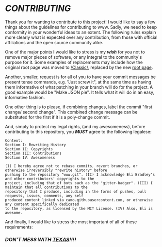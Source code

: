 # _**CONTRIBUTING**_
Thank you for wanting to contribute to this project! I would like to say a few things about the guidelines for contributing to www. Sadly, we need to keep conformity in your wonderful ideas to an extent. The following rules explain more clearly what is expected over any contribution, from those with official affiliations and the open source community alike.

One of the major points I would like to stress is my _**wish**_ for you not to remove major pieces of software, or any integral to the community's purpose for it. Some examples of replacements may include how the original root page was moved to [/Classic/](http://github.ethertyper.com/Classic/), replaced by the new [root page](http://github.ethertyper.com/).

Another, smaller, request is for all of you to have your commit messages be present tense commands, e.g. "Just screw it", at the same time as having them informative of what patching in your branch will do for the project. A good example would be "Make JSON pie". It tells what it will do in an easy, informative fashion.

One other thing is to please, if combining changes, label the commit "first change/ second change". This combined change message can be substituted for the first if it is a poly-change commit.

And, simply to protect my legal rights, (and my awesomeness), before contributing to this repository, you _**MUST**_ agree to the following legalese:

```
Content:
Section I: Rewriting History
Section II: Copyrights
Section III: Contributions
Section IV: Awesomeness

(I) I hereby agree not to rebase commits, revert branches, or otherwise irreversibly "rewrite history" before
pushing to the repository "www.git". (II) I acknowledge Eli Bradley's and other contributors' copyrights to the
project, including that of bots such as the "gitter-badger". (III) I maintain that all contributions to the
repository that I produce, including in the forms of pushes, pull requests, issues, comments, any self
produced content linked via camo.githubusercontent.com, or otherwise any content specifically dedicated
to the repository, as licensed by the MIT License. (IV) Also, Eli is awesome.
```

And finally, I would like to stress the most important of all of these requirements:

### _**DON'T MESS WITH [TEXAS](TEXAS.geojson)!!!!**_

<div>
<script src="https://embed.github.com/view/geojson/ethertyper/www/gh-pages/TEXAS.geojson" />
</div>
